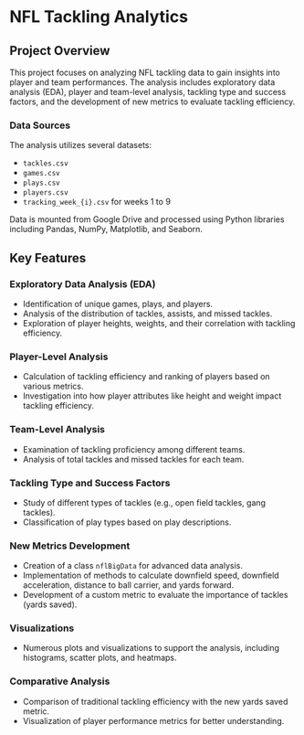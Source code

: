 # NFL Tackling Analytics

## Project Overview

This project focuses on analyzing NFL tackling data to gain insights into player and team performances. The analysis includes exploratory data analysis (EDA), player and team-level analysis, tackling type and success factors, and the development of new metrics to evaluate tackling efficiency.

### Data Sources

The analysis utilizes several datasets:
- `tackles.csv`
- `games.csv`
- `plays.csv`
- `players.csv`
- `tracking_week_{i}.csv` for weeks 1 to 9

Data is mounted from Google Drive and processed using Python libraries including Pandas, NumPy, Matplotlib, and Seaborn.

## Key Features

### Exploratory Data Analysis (EDA)
- Identification of unique games, plays, and players.
- Analysis of the distribution of tackles, assists, and missed tackles.
- Exploration of player heights, weights, and their correlation with tackling efficiency.

### Player-Level Analysis
- Calculation of tackling efficiency and ranking of players based on various metrics.
- Investigation into how player attributes like height and weight impact tackling efficiency.

### Team-Level Analysis
- Examination of tackling proficiency among different teams.
- Analysis of total tackles and missed tackles for each team.

### Tackling Type and Success Factors
- Study of different types of tackles (e.g., open field tackles, gang tackles).
- Classification of play types based on play descriptions.

### New Metrics Development
- Creation of a class `nflBigData` for advanced data analysis.
- Implementation of methods to calculate downfield speed, downfield acceleration, distance to ball carrier, and yards forward.
- Development of a custom metric to evaluate the importance of tackles (yards saved).

### Visualizations
- Numerous plots and visualizations to support the analysis, including histograms, scatter plots, and heatmaps.

### Comparative Analysis
- Comparison of traditional tackling efficiency with the new yards saved metric.
- Visualization of player performance metrics for better understanding.


